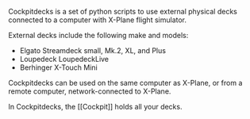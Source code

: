 Cockpitdecks is a set of python scripts to use external physical decks connected to a computer with X-Plane flight simulator.

External decks include the following make and models:

- Elgato Streamdeck small, Mk.2, XL, and Plus
- Loupedeck LoupedeckLive
- Berhinger X-Touch Mini

Cockpitdecks can be used on the same computer as X-Plane, or from a remote computer, network-connected to X-Plane.

In Cockpitdecks, the [[Cockpit]] holds all your decks.
